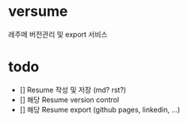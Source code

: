 # versume
레주메 버전관리 및 export 서비스

# todo
 - [] Resume 작성 및 저장 (md? rst?)
 - [] 해당 Resume version control
 - [] 해당 Resume export (github pages, linkedin, ...)

